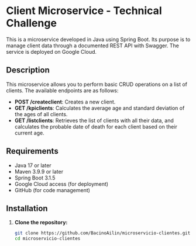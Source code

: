 # Client Microservice - Technical Challenge

This is a microservice developed in Java using Spring Boot. Its purpose is to manage client data through a documented REST API with Swagger. The service is deployed on Google Cloud.

## Description

This microservice allows you to perform basic CRUD operations on a list of clients. The available endpoints are as follows:

- **POST /createclient**: Creates a new client.
- **GET /kpiclients**: Calculates the average age and standard deviation of the ages of all clients.
- **GET /listclients**: Retrieves the list of clients with all their data, and calculates the probable date of death for each client based on their current age.

## Requirements

- Java 17 or later
- Maven 3.9.9 or later
- Spring Boot 3.1.5
- Google Cloud access (for deployment)
- GitHub (for code management)

## Installation

1. **Clone the repository:**

   ```bash
   git clone https://github.com/BacinoAilin/microservicio-clientes.git
   cd microservicio-clientes
